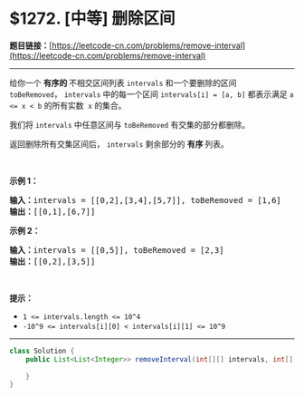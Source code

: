 # $1272. [中等] 删除区间

**题目链接：**[https://leetcode-cn.com/problems/remove-interval](https://leetcode-cn.com/problems/remove-interval)

---

<div class="content__1Y2H">
 <div class="notranslate">
  <p>给你一个&nbsp;<strong>有序的&nbsp;</strong>不相交区间列表 <code>intervals</code> 和一个要删除的区间 <code>toBeRemoved</code>，&nbsp;<code>intervals</code>&nbsp;中的每一个区间&nbsp;<code>intervals[i] = [a, b]</code>&nbsp;都表示满足&nbsp;<code>a &lt;= x &lt; b</code> 的所有实数&nbsp; <code>x</code>&nbsp;的集合。</p> 
  <p>我们将&nbsp;<code>intervals</code> 中任意区间与&nbsp;<code>toBeRemoved</code> 有交集的部分都删除。</p> 
  <p>返回删除所有交集区间后，&nbsp;<code>intervals</code>&nbsp;剩余部分的&nbsp;<strong>有序&nbsp;</strong>列表。</p> 
  <p>&nbsp;</p> 
  <p><strong>示例 1：</strong></p> 
  <pre class="language-text"><strong>输入：</strong>intervals = [[0,2],[3,4],[5,7]], toBeRemoved = [1,6]
<strong>输出：</strong>[[0,1],[6,7]]
</pre> 
  <p><strong>示例 2：</strong></p> 
  <pre class="language-text"><strong>输入：</strong>intervals = [[0,5]], toBeRemoved = [2,3]
<strong>输出：</strong>[[0,2],[3,5]]
</pre> 
  <p>&nbsp;</p> 
  <p><strong>提示：</strong></p> 
  <ul> 
   <li><code>1 &lt;= intervals.length &lt;= 10^4</code></li> 
   <li><code>-10^9 &lt;= intervals[i][0] &lt; intervals[i][1] &lt;= 10^9</code></li> 
  </ul> 
 </div>
</div>

---

```java
class Solution {
    public List<List<Integer>> removeInterval(int[][] intervals, int[] toBeRemoved) {
        
    }
}
```